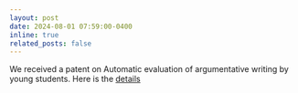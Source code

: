 ```yaml
---
layout: post
date: 2024-08-01 07:59:00-0400
inline: true
related_posts: false
---
```


We received a patent on Automatic evaluation of argumentative writing by young students. Here is the [details](https://patentimages.storage.googleapis.com/d0/81/01/ba9652a976773c/US12046155.pdf)


